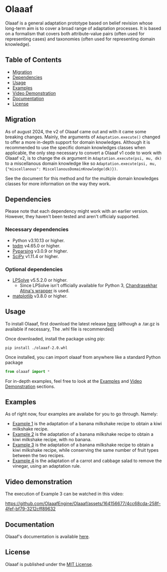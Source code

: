 # Olaaaf

Olaaaf is a general adaptation prototype based on belief revision whose long-term aim is to cover a broad range of adaptation processes. It is based on a formalism that covers both attribute-value pairs
(often used for representing cases) and taxonomies (often used for representing domain knowledge).

## Table of Contents

- [Migration](#migration)
- [Dependencies](#dependencies)
- [Usage](#usage)
- [Examples](#examples)
- [Video Demonstration](#video-demonstration)
- [Documentation](#documentation)
- [License](#license)

## Migration

As of august 2024, the v2 of Olaaaf came out and with it came some breaking changes. Mainly, the arguments of ``Adaptation.execute()`` changed to offer a more in-depth support for domain knowledges.
Although it is recommended to use the specific domain knowledges classes when applicable, the only step necessary to convert a Olaaaf v1 code to work with Olaaaf v2, is to change the ``dk`` argument in ``Adaptation.execute(psi, mu, dk)`` to a miscellanous domain knowledge like so ``Adaptation.execute(psi, mu, {"miscellanous": MiscellanousDomainKnowledge(dk)})``.

See the document for this method and for the multiple domain knowledges classes for more information on the way they work.

## Dependencies

Please note that each dependency might work with an earlier version.
However, they haven't been tested and aren't officialy supported.

### Necessary dependencies

- Python v3.10.13 or higher.
- [tqdm](https://tqdm.github.io) v4.65.0 or higher.
- [Pyparsing](https://github.com/pyparsing/pyparsing) v3.0.9 or higher.
- [SciPy](https://scipy.org) v1.11.4 or higher.

### Optional dependencies

- [LPSolve](https://lpsolve.sourceforge.net/5.5/) v5.5.2.0 or higher.
  - Since LPSolve isn't officially available for Python 3, [Chandrasekhar Atina's wrapper](https://github.com/chandu-atina/lp_solve_python_3x) is used.
- [matplotlib](https://matplotlib.org) v3.8.0 or higher.

## Usage

To install Olaaaf, first download the latest release [here](https://github.com/OlaaafEngine/Olaaaf/releases/latest) (although a .tar.gz is available if necessary, The .whl file is recommended)

Once downloaded, install the package using pip:

```
pip install ./olaaaf-2.0.whl
```

Once installed, you can import olaaaf from anywhere like a standard Python package

```py
from olaaaf import *
```

For in-depth examples, feel free to look at the [Examples](#examples) and [Video Demonstration](#video-demonstration) sections.

## Examples

As of right now, four examples are availabe for you to go through. Namely:

- [Example 1](examplesICCBR2024/example1.KiwiMilkshake.py) is the adaptation of a banana milkshake recipe to obtain a kiwi milkshake recipe.
- [Example 2](examplesICCBR2024/example2.KiwiMilkshakeNoBanana.py) is the adaptation of a banana milkshake recipe to obtain a kiwi milkshake recipe, with no banana.
- [Example 3](examplesICCBR2024/example3.KiwiMilkshakeSameNumberOfFruitTypes.py) is the adaptation of a banana milkshake recipe to obtain a kiwi milkshake recipe, while conserving the same number of fruit types between the two recipes.
- [Example 4](examplesICCBR2024/example4.CarrotCabbageSalad.py) is the adaptation of a carrot and cabbage salad to remove the vinegar, using an adaptation rule.

## Video demonstration

The execution of Example 3 can be watched in this video:

https://github.com/OlaaafEngine/Olaaaf/assets/164156677/4cc68cda-258f-4fef-bf79-3212cff89632

## Documentation

Olaaaf's documentation is available [here](https://olaaafengine.github.io/Olaaaf/).

## License

Olaaaf is published under the [MIT License](LICENSE).
